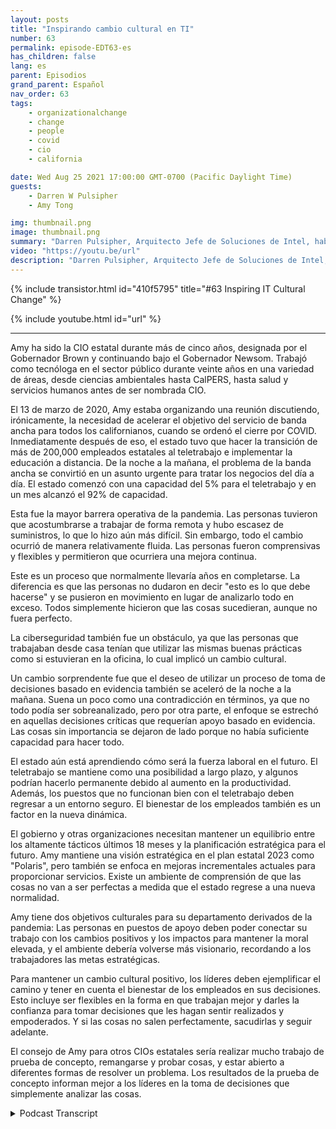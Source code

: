 ```yaml
---
layout: posts
title: "Inspirando cambio cultural en TI"
number: 63
permalink: episode-EDT63-es
has_children: false
lang: es
parent: Episodios
grand_parent: Español
nav_order: 63
tags:
    - organizationalchange
    - change
    - people
    - covid
    - cio
    - california

date: Wed Aug 25 2021 17:00:00 GMT-0700 (Pacific Daylight Time)
guests:
    - Darren W Pulsipher
    - Amy Tong

img: thumbnail.png
image: thumbnail.png
summary: "Darren Pulsipher, Arquitecto Jefe de Soluciones de Intel, habla sobre inspirar el cambio cultural con Amy Tong, CIO del estado de California, a raíz de la pandemia de COVID."
video: "https://youtu.be/url"
description: "Darren Pulsipher, Arquitecto Jefe de Soluciones de Intel, habla sobre inspirar el cambio cultural con Amy Tong, CIO del estado de California, a raíz de la pandemia de COVID."
---
```


<div>
{% include transistor.html id="410f5795" title="#63 Inspiring IT Cultural Change" %}

{% include youtube.html id="url" %}
</div>

---

Amy ha sido la CIO estatal durante más de cinco años, designada por el Gobernador Brown y continuando bajo el Gobernador Newsom. Trabajó como tecnóloga en el sector público durante veinte años en una variedad de áreas, desde ciencias ambientales hasta CalPERS, hasta salud y servicios humanos antes de ser nombrada CIO.

El 13 de marzo de 2020, Amy estaba organizando una reunión discutiendo, irónicamente, la necesidad de acelerar el objetivo del servicio de banda ancha para todos los californianos, cuando se ordenó el cierre por COVID. Inmediatamente después de eso, el estado tuvo que hacer la transición de más de 200,000 empleados estatales al teletrabajo e implementar la educación a distancia. De la noche a la mañana, el problema de la banda ancha se convirtió en un asunto urgente para tratar los negocios del día a día. El estado comenzó con una capacidad del 5% para el teletrabajo y en un mes alcanzó el 92% de capacidad.

Esta fue la mayor barrera operativa de la pandemia. Las personas tuvieron que acostumbrarse a trabajar de forma remota y hubo escasez de suministros, lo que lo hizo aún más difícil. Sin embargo, todo el cambio ocurrió de manera relativamente fluida. Las personas fueron comprensivas y flexibles y permitieron que ocurriera una mejora continua.

Este es un proceso que normalmente llevaría años en completarse. La diferencia es que las personas no dudaron en decir "esto es lo que debe hacerse" y se pusieron en movimiento en lugar de analizarlo todo en exceso. Todos simplemente hicieron que las cosas sucedieran, aunque no fuera perfecto.

La ciberseguridad también fue un obstáculo, ya que las personas que trabajaban desde casa tenían que utilizar las mismas buenas prácticas como si estuvieran en la oficina, lo cual implicó un cambio cultural.

Un cambio sorprendente fue que el deseo de utilizar un proceso de toma de decisiones basado en evidencia también se aceleró de la noche a la mañana. Suena un poco como una contradicción en términos, ya que no todo podía ser sobreanalizado, pero por otra parte, el enfoque se estrechó en aquellas decisiones críticas que requerían apoyo basado en evidencia. Las cosas sin importancia se dejaron de lado porque no había suficiente capacidad para hacer todo.

El estado aún está aprendiendo cómo será la fuerza laboral en el futuro. El teletrabajo se mantiene como una posibilidad a largo plazo, y algunos podrían hacerlo permanente debido al aumento en la productividad. Además, los puestos que no funcionan bien con el teletrabajo deben regresar a un entorno seguro. El bienestar de los empleados también es un factor en la nueva dinámica.

El gobierno y otras organizaciones necesitan mantener un equilibrio entre los altamente tácticos últimos 18 meses y la planificación estratégica para el futuro. Amy mantiene una visión estratégica en el plan estatal 2023 como "Polaris", pero también se enfoca en mejoras incrementales actuales para proporcionar servicios. Existe un ambiente de comprensión de que las cosas no van a ser perfectas a medida que el estado regrese a una nueva normalidad.

Amy tiene dos objetivos culturales para su departamento derivados de la pandemia: Las personas en puestos de apoyo deben poder conectar su trabajo con los cambios positivos y los impactos para mantener la moral elevada, y el ambiente debería volverse más visionario, recordando a los trabajadores las metas estratégicas.

Para mantener un cambio cultural positivo, los líderes deben ejemplificar el camino y tener en cuenta el bienestar de los empleados en sus decisiones. Esto incluye ser flexibles en la forma en que trabajan mejor y darles la confianza para tomar decisiones que les hagan sentir realizados y empoderados. Y si las cosas no salen perfectamente, sacudirlas y seguir adelante.

El consejo de Amy para otros CIOs estatales sería realizar mucho trabajo de prueba de concepto, remangarse y probar cosas, y estar abierto a diferentes formas de resolver un problema. Los resultados de la prueba de concepto informan mejor a los líderes en la toma de decisiones que simplemente analizar las cosas.



<details>
<summary> Podcast Transcript </summary>

<p></p>

</details>
